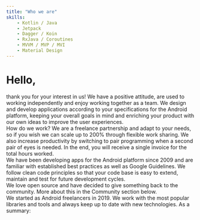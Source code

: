 ```yaml
---
title: "Who we are"
skills:
    - Kotlin / Java
    - Jetpack
    - Dagger / Koin
    - RxJava / Coroutines
    - MVVM / MVP / MVI
    - Material Design
---
```


<div><h1>Hello,</h1></div>
<div>thank you for your interest in us! We have a positive attitude, are used to working independently and enjoy working together as a team. We design and develop applications according to your specifications for the Android platform, keeping your overall goals in mind and enriching your product with our own ideas to improve the user experiences.</div>
<div>How do we work? We are a freelance partnership and adapt to your needs, so if you wish we can scale up to 200% through flexible work sharing. We also increase productivity by switching to pair programming when a second pair of eyes is needed. In the end, you will receive a single invoice for the total hours worked.</div>
<div>We have been developing apps for the Android platform since 2009 and are familiar with established best practices as well as Google Guidelines. We follow clean code principles so that your code base is easy to extend, maintain and test for future development cycles.</div>
<div>We love open source and have decided to give something back to the community. More about this in the Community section below.</div>
<div>We started as Android freelancers in 2019. We work with the most popular libraries and tools and always keep up to date with new technologies. As a summary:</div>